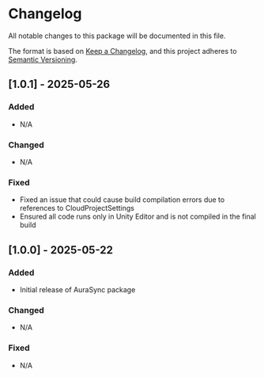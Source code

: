﻿# Changelog

All notable changes to this package will be documented in this file.

The format is based on [Keep a Changelog](https://keepachangelog.com/en/1.0.0/),
and this project adheres to [Semantic Versioning](https://semver.org/spec/v2.0.0.html).

## [1.0.1] - 2025-05-26

### Added
- N/A

### Changed
- N/A

### Fixed
- Fixed an issue that could cause build compilation errors due to references to CloudProjectSettings
- Ensured all code runs only in Unity Editor and is not compiled in the final build

## [1.0.0] - 2025-05-22

### Added
- Initial release of AuraSync package

### Changed
- N/A

### Fixed
- N/A
